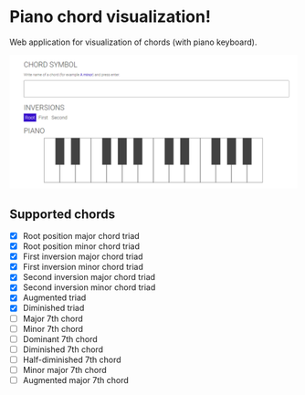 # Piano chord visualization!

Web application for visualization of chords (with piano keyboard).

![Screenshot](https://github.com/valigac/show-chord/blob/master/imgs/screen.PNG)

## Supported chords

- [x] Root position major chord triad
- [x] Root position minor chord triad
- [X] First inversion major chord triad
- [x] First inversion minor chord triad
- [x] Second inversion major chord triad
- [x] Second inversion minor chord triad
- [x] Augmented triad
- [x] Diminished triad
- [ ] Major 7th chord
- [ ] Minor 7th chord
- [ ] Dominant 7th chord
- [ ] Diminished 7th chord
- [ ] Half-diminished 7th chord
- [ ] Minor major 7th chord
- [ ] Augmented major 7th chord
